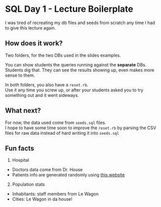 # SQL Day 1 - Lecture Boilerplate
I was tired of recreating my db files and seeds from scratch any time I had to give
this lecture again.

## How does it work?
Two folders, for the two DBs used in the slides examples.

You can show students the queries running against the **separate** DBs.  
Students dig that. They can see the results showing up, even makes more sense to them.

In both folders, you also have a `reset.rb`.  
Use it any time you screw up, or after your students asked you to try something out and it went sideways.

## What next?
For now, the data used come from `seeds.sql` files.  
I hope to have some time soon to improve the `reset.rb` by parsing the CSV files for raw data instead of hard writing it into `seeds.sql`

## Fun facts
1. Hospital
  - Doctors data come from Dr. House
  - Patients info are generated randomly using [this website](http://random-name-generator.info/)

2. Population stats
  - Inhabitants: staff members from Le Wagon
  - Cities: Le Wagon in da house!
